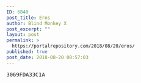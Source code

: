 ```yaml
---
ID: 6840
post_title: Eros
author: Blind Monkey X
post_excerpt: ""
layout: post
permalink: >
  https://portalrepository.com/2018/08/20/eros/
published: true
post_date: 2018-08-20 08:57:03
---
```

<pre>3069FDA33C1A</pre>